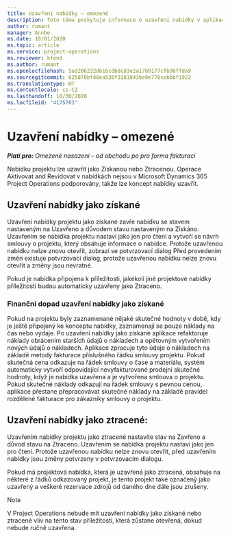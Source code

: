 ```yaml
---
title: Uzavření nabídky – omezené
description: Toto téma poskytuje informace o uzavření nabídky v aplikaci Project Operations.
author: rumant
manager: Annbe
ms.date: 10/01/2020
ms.topic: article
ms.service: project-operations
ms.reviewer: kfend
ms.author: rumant
ms.openlocfilehash: 5ad206232d616cdbdc83e2a17b9177cfb98ffda9
ms.sourcegitcommit: 625878bf48ea530f3381843be0e778cebbbf1922
ms.translationtype: HT
ms.contentlocale: cs-CZ
ms.lasthandoff: 10/30/2020
ms.locfileid: "4175703"
---
```

# <a name="close-a-quote---lite"></a>Uzavření nabídky – omezené

_**Platí pro:** Omezené nasazení – od obchodu po pro forma fakturaci_

Nabídku projektu lze uzavřít jako Získanou nebo Ztracenou. Operace Aktivovat and Revidovat v nabídkách nejsou v Microsoft Dynamics 365 Project Operations podporovány, takže lze koncept nabídky uzavřít.

## <a name="close-a-quote-as-won"></a>Uzavření nabídky jako získané

Uzavření nabídky projektu jako získané zavře nabídku se stavem nastaveným na Uzavřeno a důvodem stavu nastaveným na Získáno. Uzavřením se nabídka projektu nastaví jako jen pro čtení a vytvoří se návrh smlouvy o projektu, který obsahuje informace o nabídce. Protože uzavřenou nabídku nelze znovu otevřít, zobrazí se potvrzovací dialog Před provedením změn existuje potvrzovací dialog, protože uzavřenou nabídku nelze znovu otevřít a změny jsou nevratné.

Pokud je nabídka připojena k příležitosti, jakékoli jiné projektové nabídky příležitosti budou automaticky uzavřeny jako Ztraceno.

### <a name="financial-impact-of-closing-a-quote-as-won"></a>Finanční dopad uzavření nabídky jako získané

Pokud na projektu byly zaznamenané nějaké skutečné hodnoty v době, kdy je ještě připojený ke konceptu nabídky, zaznamenají se pouze náklady na čas nebo výdaje. Po uzavření nabídky jako získané aplikace refaktoruje náklady obrácením starších údajů o nákladech a opětovným vytvořením nových údajů o nákladech. Aplikace zpracuje tyto údaje o nákladech na základě metody fakturace příslušného řádku smlouvy projektu. Pokud skutečná cena odkazuje na řádek smlouvy o čase a materiálu, systém automaticky vytvoří odpovídající nevyfakturované prodejní skutečné hodnoty, když je nabídka uzavřena a je vytvořena smlouva o projektu. Pokud skutečné náklady odkazují na řádek smlouvy s pevnou cenou, aplikace přestane přepracovávat skutečné náklady na základě pravidel rozdělené fakturace pro zákazníky smlouvy o projektu.

## <a name="closing-a-quote-as-lost"></a>Uzavření nabídky jako ztracené:

Uzavřením nabídky projektu jako ztracené nastavíte stav na Zavřeno a důvod stavu na Ztraceno. Uzavřením se nabídka projektu nastaví jako jen pro čtení. Protože uzavřenou nabídku nelze znovu otevřít, před uzavřením nabídky jsou změny potvrzeny v potvrzovacím dialogu.

Pokud má projektová nabídka, která je uzavřená jako ztracená, obsahuje na některé z řádků odkazovaný projekt, je tento projekt také označený jako uzavřený a veškeré rezervace zdrojů od daného dne dále jsou zrušeny.

> [!NOTE]
> V Project Operations nebude mít uzavření nabídky jako získané nebo ztracené vliv na tento stav příležitosti, která zůstane otevřená, dokud nebude ručně uzavřena.
